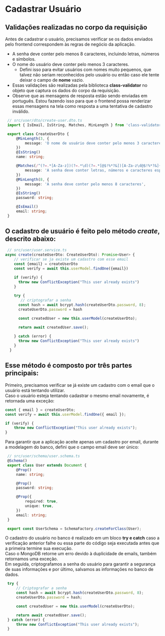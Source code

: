# Cadastrar Usuário

## Validações realizadas no corpo da requisição
Antes de cadastrar o usuário, precisamos verificar se os dados enviados pelo frontend correspondem às regras de negócio da aplicação.
 - A senha deve conter pelo menos 8 caracteres, incluindo letras, números e símbolos.
 - O nome do usuário deve conter pelo menos 3 caracteres.
     - Defini isso para evitar usuários com nomes muito pequenos, que talvez não seriam reconhecidos pelo usuário ou então caso ele tente deixar o campo de **nome** vazio.
 - Essas validações são realizadas pela biblioteca **class-validator** no objeto que captura os dados do corpo da requisição.
 - Observe que as mensagens de resposta estão sendo enviadas em português. Estou fazendo isso para que o frontend possa renderizar essas mensagens na tela como resposta a uma tentativa de cadastro inválido.

```typescript
 // src/user/dto/create-user.dto.ts
 import { IsEmail, IsString, Matches, MinLength } from 'class-validator';

 export class CreateUserDto {
     @MinLength(3, {
         message: 'O nome de usuário deve conter pelo menos 3 caracteres',
     })
     @IsString()
     name: string;

     @Matches(/^(?=.*[A-Za-z])(?=.*\d)(?=.*[@$!%*?&])[A-Za-z\d@$!%*?&]{8,}$/, {
         message: 'A senha deve conter letras, números e caracteres especiais',
     })
     @MinLength(8, {
         message: 'A senha deve conter pelo menos 8 caracteres',
     })
     @IsString()
     password: string;

     @IsEmail()
     email: string;
 }
```

## O cadastro de usuário é feito pelo método *create*, descrito abaixo:

```typescript
 // src/user/user.service.ts
async create(createUserDto: CreateUserDto): Promise<User> {
    // verificar se ja existe um cadastro com esse email
    const {email} = createUserDto
    const verify = await this.userModel.findOne({email})

    if (verify) {
      throw new ConflictException("This user already exists")
    }
    
    try {
       // criptografar a senha
      const hash = await bcrypt.hash(createUserDto.password, 8);
      createUserDto.password = hash

      const createdUser = new this.userModel(createUserDto);

      return await createdUser.save();
      
    } catch (error) {
      throw new ConflictException("This user already exists")
    }
  }
 ```

 ## Esse método é composto por três partes principais:
 Primeiro, precisamos verificar se já existe um cadastro com o email que o usuário está tentando utilizar. <br>
 Caso o usuário esteja tentando cadastrar o mesmo email novamente, é retornada uma exceção:
 ```typescript
 const { email } = createUserDto;
 const verify = await this.userModel.findOne({ email });

 if (verify) {
     throw new ConflictException("This user already exists");
 }
 ```

Para garantir que a aplicação aceite apenas um cadastro por email, durante a modelagem do banco, defini que o campo email deve ser único:

```typescript
 // src/user/schema/user.schema.ts
 @Schema()
 export class User extends Document {
     @Prop()
     name: string;

     @Prop()
     password: string;

     @Prop({
         required: true,
         unique: true,
     })
     email: string;
 }

 export const UserSchema = SchemaFactory.createForClass(User);
 ```

O cadastro do usuário no banco é realizado em um bloco **try e catch** caso a verificação anterior falhe ou essa parte do código seja executada antes que a primeira termine sua execução. <br> 
Caso o MongoDB retorne um erro devido à duplicidade de emails, também retornamos uma exceção. <br>
Em seguida, criptografamos a senha do usuário para garantir a segurança de suas informações e por último, salvamos as informações no banco de dados.

```typescript
 try {
     // Criptografar a senha
     const hash = await bcrypt.hash(createUserDto.password, 8);
     createUserDto.password = hash;

     const createdUser = new this.userModel(createUserDto);

     return await createdUser.save();
 } catch (error) {
     throw new ConflictException("This user already exists");
 }
```
